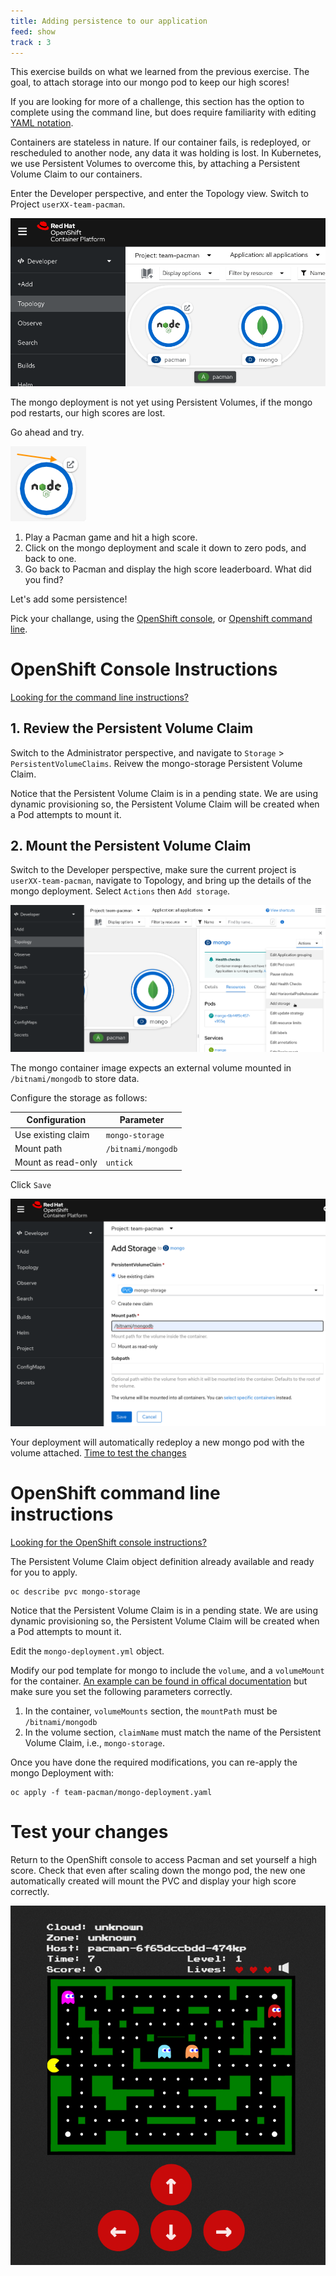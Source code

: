 ```yaml
---
title: Adding persistence to our application
feed: show
track : 3
---
```


This exercise builds on what we learned from the previous exercise. The goal, to attach storage into our mongo pod to keep our high scores!

If you are looking for more of a challenge, this section has the option to complete using the command line, but does require familiarity with editing [YAML notation](https://en.wikipedia.org/wiki/YAML).

Containers are stateless in nature. If our container fails, is redeployed, or rescheduled to another node, any data it was holding is lost. In Kubernetes, we use Persistent Volumes to overcome this, by attaching a Persistent Volume Claim to our containers.

Enter the Developer perspective, and enter the Topology view. Switch to Project `userXX-team-pacman`.

![deploy-mongo-pacman](../assets/img/deploy-mongo-pacman.png)

The mongo deployment is not yet using Persistent Volumes, if the mongo pod restarts, our high scores are lost.

Go ahead and try.

![Pacman route](../assets/img/launch-route.png)

1. Play a Pacman game and hit a high score.
2. Click on the mongo deployment and scale it down to zero pods, and back to one.
3. Go back to Pacman and display the high score leaderboard. What did you find?

Let's add some persistence!

Pick your challange, using the [OpenShift console](#openshift-console-instructions), or [Openshift command line](#openshift-command-line-instructions).
# OpenShift Console Instructions
[Looking for the command line instructions?](#openshift-command-line-instructions)

## 1. Review the Persistent Volume Claim

Switch to the Administrator perspective, and navigate to `Storage` > `PersistentVolumeClaims`. Reivew the mongo-storage Persistent Volume Claim.

Notice that the Persistent Volume Claim is in a pending state. We are using dynamic provisioning so, the Persistent Volume Claim will be created when a Pod attempts to mount it.

## 2. Mount the Persistent Volume Claim

Switch to the Developer perspective, make sure the current project is `userXX-team-pacman`, navigate to Topology, and bring up the details of the mongo deployment.
Select `Actions` then `Add storage`.

![add-storage](../assets/img/add-storage.png)

The mongo container image expects an external volume mounted in `/bitnami/mongodb` to store data.

Configure the storage as follows:

| Configuration          | Parameter          |
|------------------------|--------------------|
| Use existing claim     | `mongo-storage`    |
| Mount path             | `/bitnami/mongodb` |
| Mount as read-only     | `untick`           |

Click `Save`

![add-configure-storage](../assets/img/add-configure-storage.png)

Your deployment will automatically redeploy a new mongo pod with the volume attached.
[Time to test the changes](#test-your-changes)
# OpenShift command line instructions

[Looking for the OpenShift console instructions?](#openshift-console-instructions)

The Persistent Volume Claim object definition already available and ready for you to apply.

```
oc describe pvc mongo-storage
```
Notice that the Persistent Volume Claim is in a pending state. We are using dynamic provisioning so, the Persistent Volume Claim will be created when a Pod attempts to mount it.

Edit the `mongo-deployment.yml` object.

Modify our pod template for mongo to include the `volume`, and a `volumeMount` for the container. [An example can be found in offical documentation](https://docs.openshift.com/container-platform/4.10/storage/understanding-persistent-storage.html#pvc-claims-as-volumes_understanding-persistent-storage) but make sure you set the following parameters correctly.

1. In the container, `volumeMounts` section, the `mountPath` must be `/bitnami/mongodb`
2. In the volume section, `claimName` must match the name of the Persistent Volume Claim, i.e., `mongo-storage`.

Once you have done the required modifications, you can re-apply the mongo Deployment with:

```
oc apply -f team-pacman/mongo-deployment.yaml
```

# Test your changes

Return to the OpenShift console to access Pacman and set yourself a high score.
Check that even after scaling down the mongo pod, the new one automatically created will mount the PVC and display your high score correctly.

![pacman](../assets/img/pacman.png)
